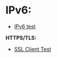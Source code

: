 IPv6:
===
* [IPv6 test](http://ipv6-test.com/)

**HTTPS/TLS:**
* [SSL Client Test](https://www.ssllabs.com/ssltest/viewMyClient.html)

